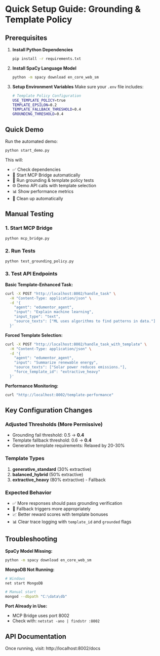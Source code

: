 # Quick Setup Guide: Grounding & Template Policy

## Prerequisites

1. **Install Python Dependencies**
   ```bash
   pip install -r requirements.txt
   ```

2. **Install SpaCy Language Model**
   ```bash
   python -m spacy download en_core_web_sm
   ```

3. **Setup Environment Variables**
   Make sure your `.env` file includes:
   ```bash
   # Template Policy Configuration  
   USE_TEMPLATE_POLICY=true
   TEMPLATE_EPSILON=0.2
   TEMPLATE_FALLBACK_THRESHOLD=0.4
   GROUNDING_THRESHOLD=0.4
   ```

## Quick Demo

Run the automated demo:
```bash
python start_demo.py
```

This will:
- ✅ Check dependencies
- 🚀 Start MCP Bridge automatically
- 🧪 Run grounding & template policy tests
- 🌐 Demo API calls with template selection
- 📊 Show performance metrics
- 🛑 Clean up automatically

## Manual Testing

### 1. Start MCP Bridge
```bash
python mcp_bridge.py
```

### 2. Run Tests
```bash
python test_grounding_policy.py
```

### 3. Test API Endpoints

**Basic Template-Enhanced Task:**
```bash
curl -X POST "http://localhost:8002/handle_task" \
  -H "Content-Type: application/json" \
  -d '{
    "agent": "edumentor_agent",
    "input": "Explain machine learning",
    "input_type": "text",
    "source_texts": ["ML uses algorithms to find patterns in data."]
  }'
```

**Forced Template Selection:**
```bash
curl -X POST "http://localhost:8002/handle_task_with_template" \
  -H "Content-Type: application/json" \
  -d '{
    "agent": "edumentor_agent",
    "input": "Summarize renewable energy",
    "source_texts": ["Solar power reduces emissions."],
    "force_template_id": "extractive_heavy"
  }'
```

**Performance Monitoring:**
```bash
curl "http://localhost:8002/template-performance"
```

## Key Configuration Changes

### Adjusted Thresholds (More Permissive)
- Grounding fail threshold: 0.5 → **0.4**
- Template fallback threshold: 0.6 → **0.4**  
- Generative template requirements: Relaxed by 20-30%

### Template Types
1. **generative_standard** (30% extractive)
2. **balanced_hybrid** (50% extractive) 
3. **extractive_heavy** (80% extractive) - Fallback

### Expected Behavior
- ✅ More responses should pass grounding verification
- 🔄 Fallback triggers more appropriately
- 📈 Better reward scores with template bonuses
- 📊 Clear trace logging with `template_id` and `grounded` flags

## Troubleshooting

**SpaCy Model Missing:**
```bash
python -m spacy download en_core_web_sm
```

**MongoDB Not Running:**
```bash
# Windows
net start MongoDB

# Manual start
mongod --dbpath "C:\data\db"
```

**Port Already in Use:**
- MCP Bridge uses port 8002
- Check with: `netstat -ano | findstr :8002`

## API Documentation
Once running, visit: http://localhost:8002/docs